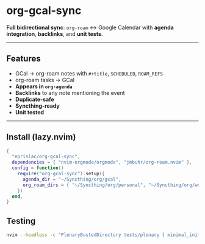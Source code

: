 # org-gcal-sync

**Full bidirectional sync**: `org-roam` ↔ Google Calendar with **agenda integration**, **backlinks**, and **unit tests**.

---

## Features

- GCal → org-roam notes with `#+title`, `SCHEDULED`, `ROAM_REFS`
- org-roam tasks → GCal
- **Appears in `org-agenda`**
- **Backlinks** to any note mentioning the event
- **Duplicate-safe**
- **Syncthing-ready**
- **Unit tested**

---

## Install (lazy.nvim)

```lua
{
  "eprislac/org-gcal-sync",
  dependencies = { "nvim-orgmode/orgmode", "jmbuhr/org-roam.nvim" },
  config = function()
    require("org-gcal-sync").setup({
      agenda_dir = "~/Syncthing/org/gcal",
      org_roam_dirs = { "~/Syncthing/org/personal", "~/Syncthing/org/work" },
    })
  end,
}
```
## Testing
```bash
nvim --headless -c "PlenaryBustedDirectory tests/plenary { minimal_init = 'tests/minimal_init.lua' }"
```

